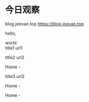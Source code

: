 # 今日观察

blog.joevan.top  https://blog.joevan.top  

hello,  

world  
title1  url1  


title2  url2  


Home  -  


title3  url3  


Home  -  


Home  -  

